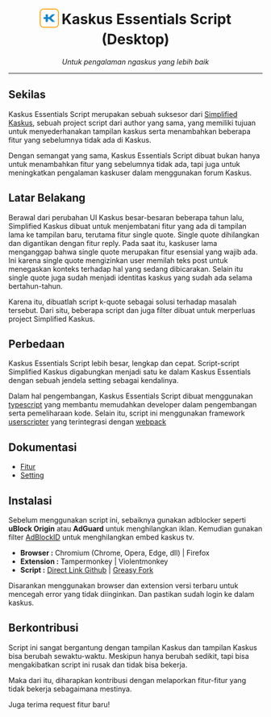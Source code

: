 <h1 align="center">
<sub>
<img  src="https://raw.githubusercontent.com/reforget-id/kaskus-essentials-desktop/main/icon.svg" height="38" width="38">
</sub>
Kaskus Essentials Script (Desktop)
</h1>
<p align="center">
<i>Untuk pengalaman ngaskus yang lebih baik</i>
<br>
</p>

***

## Sekilas
Kaskus Essentials Script merupakan sebuah suksesor dari [Simplified Kaskus](https://github.com/reforget-id/Simplified-Kaskus), sebuah project script dari author yang sama, yang memiliki tujuan untuk menyederhanakan tampilan kaskus serta menambahkan beberapa fitur yang sebelumnya tidak ada di Kaskus. 

Dengan semangat yang sama, Kaskus Essentials Script dibuat bukan hanya untuk menambahkan fitur yang sebelumnya tidak ada, tapi juga untuk meningkatkan pengalaman kaskuser dalam menggunakan forum Kaskus.

## Latar Belakang
Berawal dari perubahan UI Kaskus besar-besaran beberapa tahun lalu, Simplified Kaskus dibuat untuk menjembatani fitur yang ada di tampilan lama ke tampilan baru, terutama fitur single quote. Single quote dihilangkan dan digantikan dengan fitur reply. Pada saat itu, kaskuser lama menganggap bahwa single quote merupakan fitur esensial yang wajib ada. Ini karena single quote mengizinkan user memilah teks post untuk menegaskan konteks terhadap hal yang sedang dibicarakan. Selain itu single quote juga sudah menjadi identitas kaskus yang sudah ada selama bertahun-tahun.

Karena itu, dibuatlah script k-quote sebagai solusi terhadap masalah tersebut. Dari situ, beberapa script dan juga filter dibuat untuk merperluas project Simplified Kaskus.

## Perbedaan
Kaskus Essentials Script lebih besar, lengkap dan cepat. Script-script Simplified Kaskus digabungkan menjadi satu ke dalam Kaskus Essentials dengan sebuah jendela setting sebagai kendalinya.

Dalam hal pengembangan, Kaskus Essentials Script dibuat menggunakan [typescript](https://www.typescriptlang.org) yang membantu memudahkan developer dalam pengembangan serta pemeliharaan kode. Selain itu, script ini menggunakan framework [userscripter](https://github.com/SimonAlling/userscripter) yang terintegrasi dengan [webpack](https://webpack.js.org)

## Dokumentasi
* [Fitur](https://github.com/reforget-id/kaskus-essentials-desktop/wiki)
* [Setting](https://github.com/reforget-id/kaskus-essentials-desktop/wiki/Setting)

## Instalasi
Sebelum menggunakan script ini, sebaiknya gunakan adblocker seperti **uBlock Origin** atau **AdGuard** untuk menghilangkan iklan. Kemudian gunakan filter [AdBlockID](https://github.com/realodix/AdBlockID) untuk menghilangkan embed kaskus tv.

* **Browser :** Chromium (Chrome, Opera, Edge, dll) | Firefox
* **Extension :** Tampermonkey | Violentmonkey
* **Script :** [Direct Link Github](https://raw.githubusercontent.com/reforget-id/kaskus-essentials-desktop/main/dist/kaskus-essentials-desktop.user.js) | [Greasy Fork](https://greasyfork.org/id/scripts/441154-kaskus-essentials-desktop)

Disarankan menggunakan browser dan extension versi terbaru untuk mencegah error yang tidak diinginkan. Dan pastikan sudah login ke dalam kaskus.

## Berkontribusi
Script ini sangat bergantung dengan tampilan Kaskus dan tampilan Kaskus bisa berubah sewaktu-waktu. Meskipun hanya berubah sedikit, tapi bisa mengakibatkan script ini rusak dan tidak bisa bekerja.

Maka dari itu, diharapkan kontribusi dengan melaporkan fitur-fitur yang tidak bekerja sebagaimana mestinya. 

Juga terima request fitur baru!    
